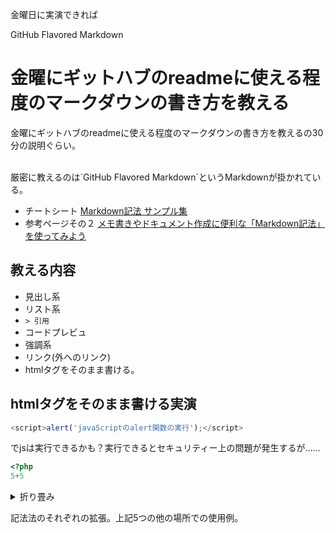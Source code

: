 金曜日に実演できれば

GitHub Flavored Markdown



# 金曜にギットハブのreadmeに使える程度のマークダウンの書き方を教える
金曜にギットハブのreadmeに使える程度のマークダウンの書き方を教えるの30分の説明ぐらい。

</br>
厳密に教えるのは`GitHub Flavored Markdown`というMarkdownが掛かれている。

- チートシート [Markdown記法 サンプル集](https://qiita.com/tbpgr/items/989c6badefff69377da7)
- 参考ページその２ [メモ書きやドキュメント作成に便利な「Markdown記法」を使ってみよう](https://www.asobou.co.jp/blog/bussiness/markdown#:~:text=Markdown%EF%BC%88%E3%83%9E%E3%83%BC%E3%82%AF%E3%83%80%E3%82%A6%E3%83%B3%EF%BC%89%E3%81%A8%E3%81%AF,%E4%BB%A5%E4%B8%8B%E3%81%AE%E7%89%B9%E5%BE%B4%E3%81%8C%E3%81%82%E3%82%8A%E3%81%BE%E3%81%99%E3%80%82)

## 教える内容
- 見出し系
- リスト系
- `> 引用`
- コードプレビュ
- 強調系
- リンク(外へのリンク)
- htmlタグをそのまま書ける。

## htmlタグをそのまま書ける実演
<script>alert('JavaScriptのalert関数の実行');</script>
<script>console.log('コンソールログも動く？');</script>
```js
<script>alert('javaScriptのalert関数の実行');</script>
```
でjsは実行できるかも？実行できるとセキュリティー上の問題が発生するが......

```php
<?php
5+5
```

<details>
    <summary>折り畳み</summary>
```html
<details>
    <summary>折り畳み</summary>
    <b>折り</b>た<i>た</i>まれる本文
</details>
 ```
   </br>
    <b>折り</b>た<i>た</i>まれる本文
</details>


記法法のそれぞれの拡張。上記5つの他の場所での使用例。